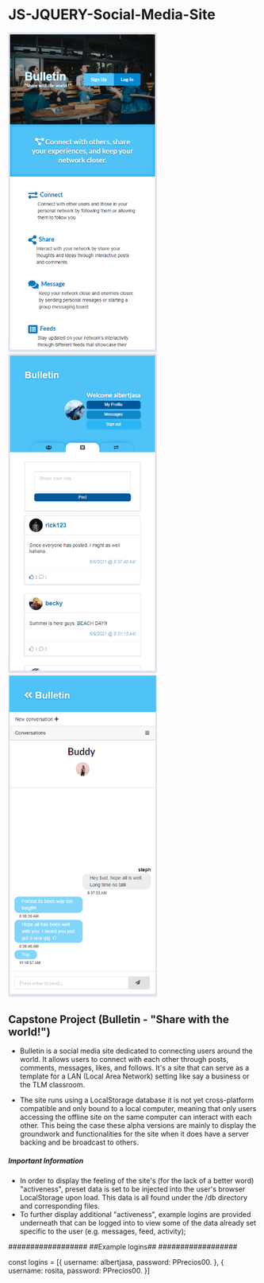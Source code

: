# JS-JQUERY-Social-Media-Site
<p float="left">
 <img src="./example_images/InfoPage.PNG" width="300" alt='Landing Page Preview' >
 <img src="./example_images/homePage.PNG" width="300" alt='Home Page Preview' >
<!--  <img src="./example_images/homePageAllUsers.PNG" width="275" alt='Display All Users Preview' > -->
<!--   <img src="./example_images/ProfilePage.PNG" width="275" alt='User Profile Page Preview' > -->
  <img src="./example_images/Messages.PNG" width="300" alt='Messages Page Preview' >
</p>


## Capstone Project (Bulletin - "Share with the world!")
* Bulletin is a social media site dedicated to connecting users around the world. It allows users to connect with each other through
 posts, comments, messages, likes, and follows. It's a site that can serve as a template for a LAN (Local Area Network) setting like say a
 business or the TLM classroom.

* The site runs using a LocalStorage database it is not yet cross-platform compatible
 and only bound to a local computer, meaning that only users accessing the offline site on the same computer can interact with each other.
 This being the case these alpha versions are mainly to display the groundwork and functionalities for the site when it does have a server
 backing and be broadcast to others.


##### Important Information
* In order to display the feeling of the site's (for the lack of a better word) "activeness", preset data is set to be injected into the user's
  browser LocalStorage upon load. This data is all found under the /db directory and corresponding files.
* To further display additional "activeness", example logins are provided underneath that can be logged into to view some of the data already set
  specific to the user (e.g. messages, feed, activity);


##################
##Example logins##
##################

const logins = [{
  username: albertjasa,
  password: PPrecios00.
},
{
  username: rosita,
  password: PPrecios00.
}]
